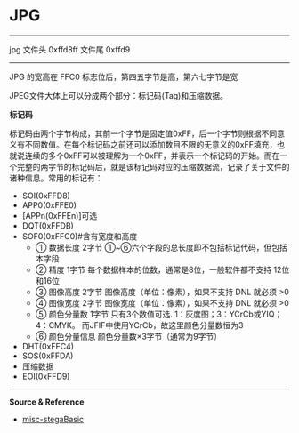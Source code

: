 # JPG

---

jpg 文件头 0xffd8ff 文件尾 0xffd9

---

JPG 的宽高在 FFC0 标志位后，第四五字节是高，第六七字节是宽

JPEG文件大体上可以分成两个部分：标记码(Tag)和压缩数据。

**标记码**

标记码由两个字节构成，其前一个字节是固定值0xFF，后一个字节则根据不同意义有不同数值。在每个标记码之前还可以添加数目不限的无意义的0xFF填充，也就说连续的多个0xFF可以被理解为一个0xFF，并表示一个标记码的开始。而在一个完整的两字节的标记码后，就是该标记码对应的压缩数据流，记录了关于文件的诸种信息。常用的标记有：

- SOI(0xFFD8)
- APP0(0xFFE0)
- [APPn(0xFFEn)]可选
- DQT(0xFFDB)
- SOF0(0xFFC0)#含有宽度和高度
    - ① 数据长度 2字节 ①~⑥六个字段的总长度即不包括标记代码，但包括本字段
    - ② 精度 1字节 每个数据样本的位数，通常是8位，一般软件都不支持 12位和16位
    - ③ 图像高度 2字节 图像高度（单位：像素），如果不支持 DNL 就必须 >0
    - ④ 图像宽度 2字节 图像宽度（单位：像素），如果不支持 DNL 就必须 >0
    - ⑤ 颜色分量数 1字节 只有3个数值可选. 1：灰度图；3：YCrCb或YIQ；4：CMYK。 而JFIF中使用YCrCb，故这里颜色分量数恒为3
    - ⑥ 颜色分量信息 颜色分量数×3字节（通常为9字节）
- DHT(0xFFC4)
- SOS(0xFFDA)
- 压缩数据
- EOI(0xFFD9)

---

**Source & Reference**
- [misc-stegaBasic](https://www.jianshu.com/p/fe7a5fff2a95)

